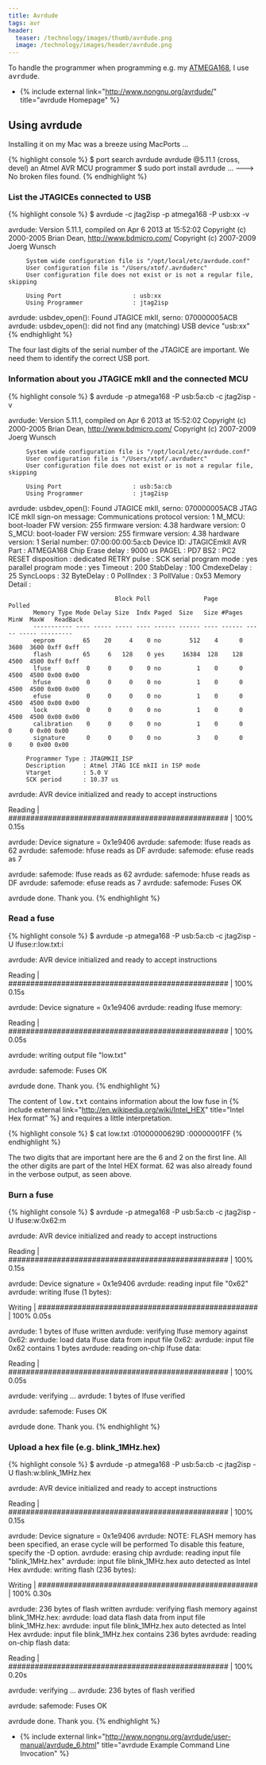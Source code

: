 ```yaml
---
title: Avrdude
tags: avr
header:
  teaser: /technology/images/thumb/avrdude.png
  image: /technology/images/header/avrdude.png
---
```


To handle the programmer when programming e.g. my [ATMEGA168](ATMEGA168.html),
I use <tt>avrdude</tt>.

* {% include external link="http://www.nongnu.org/avrdude/" title="avrdude Homepage" %}

## Using avrdude

Installing it on my Mac was a breeze using MacPorts ...

{% highlight console %}
$ port search avrdude
avrdude @5.11.1 (cross, devel)
    an Atmel AVR MCU programmer
$ sudo port install avrdude
...
---> No broken files found.
{% endhighlight %}

### List the JTAGICEs connected to USB

{% highlight console %}
$ avrdude -c jtag2isp -p atmega168 -P usb:xx -v

avrdude: Version 5.11.1, compiled on Apr  6 2013 at 15:52:02
         Copyright (c) 2000-2005 Brian Dean, http://www.bdmicro.com/
         Copyright (c) 2007-2009 Joerg Wunsch

         System wide configuration file is "/opt/local/etc/avrdude.conf"
         User configuration file is "/Users/xtof/.avrduderc"
         User configuration file does not exist or is not a regular file, skipping

         Using Port                    : usb:xx
         Using Programmer              : jtag2isp
avrdude: usbdev_open(): Found JTAGICE mkII, serno: 070000005ACB
avrdude: usbdev_open(): did not find any (matching) USB device "usb:xx"
{% endhighlight %}

The four last digits of the serial number of the JTAGICE are important. We need
them to identify the correct USB port.

### Information about you JTAGICE mkII and the connected MCU

{% highlight console %}
$ avrdude -p atmega168 -P usb:5a:cb -c jtag2isp -v

avrdude: Version 5.11.1, compiled on Apr  6 2013 at 15:52:02
         Copyright (c) 2000-2005 Brian Dean, http://www.bdmicro.com/
         Copyright (c) 2007-2009 Joerg Wunsch

         System wide configuration file is "/opt/local/etc/avrdude.conf"
         User configuration file is "/Users/xtof/.avrduderc"
         User configuration file does not exist or is not a regular file, skipping

         Using Port                    : usb:5a:cb
         Using Programmer              : jtag2isp
avrdude: usbdev_open(): Found JTAGICE mkII, serno: 070000005ACB
JTAG ICE mkII sign-on message:
Communications protocol version: 1
M_MCU:
  boot-loader FW version:        255
  firmware version:              4.38
  hardware version:              0
S_MCU:
  boot-loader FW version:        255
  firmware version:              4.38
  hardware version:              1
Serial number:                   07:00:00:00:5a:cb
Device ID:                       JTAGICEmkII
         AVR Part                      : ATMEGA168
         Chip Erase delay              : 9000 us
         PAGEL                         : PD7
         BS2                           : PC2
         RESET disposition             : dedicated
         RETRY pulse                   : SCK
         serial program mode           : yes
         parallel program mode         : yes
         Timeout                       : 200
         StabDelay                     : 100
         CmdexeDelay                   : 25
         SyncLoops                     : 32
         ByteDelay                     : 0
         PollIndex                     : 3
         PollValue                     : 0x53
         Memory Detail                 :

                                  Block Poll               Page                       Polled
           Memory Type Mode Delay Size  Indx Paged  Size   Size #Pages MinW  MaxW   ReadBack
           ----------- ---- ----- ----- ---- ------ ------ ---- ------ ----- ----- ---------
           eeprom        65    20     4    0 no        512    4      0  3600  3600 0xff 0xff
           flash         65     6   128    0 yes     16384  128    128  4500  4500 0xff 0xff
           lfuse          0     0     0    0 no          1    0      0  4500  4500 0x00 0x00
           hfuse          0     0     0    0 no          1    0      0  4500  4500 0x00 0x00
           efuse          0     0     0    0 no          1    0      0  4500  4500 0x00 0x00
           lock           0     0     0    0 no          1    0      0  4500  4500 0x00 0x00
           calibration    0     0     0    0 no          1    0      0     0     0 0x00 0x00
           signature      0     0     0    0 no          3    0      0     0     0 0x00 0x00

         Programmer Type : JTAGMKII_ISP
         Description     : Atmel JTAG ICE mkII in ISP mode
         Vtarget         : 5.0 V
         SCK period      : 10.37 us

avrdude: AVR device initialized and ready to accept instructions

Reading | ################################################## | 100% 0.15s

avrdude: Device signature = 0x1e9406
avrdude: safemode: lfuse reads as 62
avrdude: safemode: hfuse reads as DF
avrdude: safemode: efuse reads as 7

avrdude: safemode: lfuse reads as 62
avrdude: safemode: hfuse reads as DF
avrdude: safemode: efuse reads as 7
avrdude: safemode: Fuses OK

avrdude done.  Thank you.
{% endhighlight %}

### Read a fuse

{% highlight console %}
$ avrdude -p atmega168 -P usb:5a:cb -c jtag2isp -U lfuse:r:low.txt:i

avrdude: AVR device initialized and ready to accept instructions

Reading | ################################################## | 100% 0.15s

avrdude: Device signature = 0x1e9406
avrdude: reading lfuse memory:

Reading | ################################################## | 100% 0.05s

avrdude: writing output file "low.txt"

avrdude: safemode: Fuses OK

avrdude done.  Thank you.
{% endhighlight %}

The content of <tt>low.txt</tt> contains information about the low fuse in
{% include external link="http://en.wikipedia.org/wiki/Intel_HEX" title="Intel Hex format" %} and requires a
little interpretation.

{% highlight console %}
$ cat low.txt 
:01000000629D
:00000001FF
{% endhighlight %}

The two digits that are important here are the 6 and 2 on the first line. All
the other digits are part of the Intel HEX format. 62 was also already found in
the verbose output, as seen above.

### Burn a fuse

{% highlight console %}
$ avrdude -p atmega168 -P usb:5a:cb -c jtag2isp -U lfuse:w:0x62:m

avrdude: AVR device initialized and ready to accept instructions

Reading | ################################################## | 100% 0.15s

avrdude: Device signature = 0x1e9406
avrdude: reading input file "0x62"
avrdude: writing lfuse (1 bytes):

Writing | ################################################## | 100% 0.05s

avrdude: 1 bytes of lfuse written
avrdude: verifying lfuse memory against 0x62:
avrdude: load data lfuse data from input file 0x62:
avrdude: input file 0x62 contains 1 bytes
avrdude: reading on-chip lfuse data:

Reading | ################################################## | 100% 0.05s

avrdude: verifying ...
avrdude: 1 bytes of lfuse verified

avrdude: safemode: Fuses OK

avrdude done.  Thank you.
{% endhighlight %}

### Upload a hex file (e.g. blink_1MHz.hex)

{% highlight console %}
$ avrdude -p atmega168 -P usb:5a:cb -c jtag2isp    -U flash:w:blink_1MHz.hex 

avrdude: AVR device initialized and ready to accept instructions

Reading | ################################################## | 100% 0.15s

avrdude: Device signature = 0x1e9406
avrdude: NOTE: FLASH memory has been specified, an erase cycle will be performed
         To disable this feature, specify the -D option.
avrdude: erasing chip
avrdude: reading input file "blink_1MHz.hex"
avrdude: input file blink_1MHz.hex auto detected as Intel Hex
avrdude: writing flash (236 bytes):

Writing | ################################################## | 100% 0.30s

avrdude: 236 bytes of flash written
avrdude: verifying flash memory against blink_1MHz.hex:
avrdude: load data flash data from input file blink_1MHz.hex:
avrdude: input file blink_1MHz.hex auto detected as Intel Hex
avrdude: input file blink_1MHz.hex contains 236 bytes
avrdude: reading on-chip flash data:

Reading | ################################################## | 100% 0.20s

avrdude: verifying ...
avrdude: 236 bytes of flash verified

avrdude: safemode: Fuses OK

avrdude done.  Thank you.
{% endhighlight %}

* {% include external link="http://www.nongnu.org/avrdude/user-manual/avrdude_6.html" title="avrdude Example Command Line Invocation" %}
